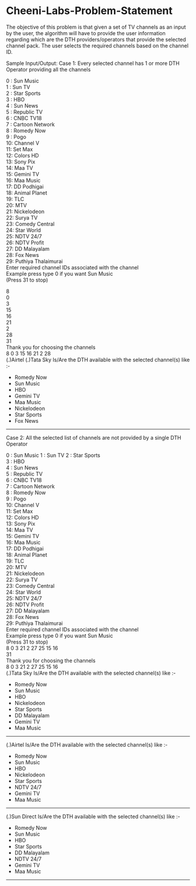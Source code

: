 # Cheeni-Labs-Problem-Statement
The objective of this problem is that given a set of TV channels as an input by the user, the algorithm will have to provide the user information regarding which are the DTH providers/operators that provide the selected channel pack. The user selects the required channels based on the channel ID.

Sample Input/Output:
Case 1: 
Every selected channel has 1 or more DTH Operator providing all the channels

 0 : Sun Music                                                                                                                                  
 1 : Sun TV                                                                                                                                     
 2 : Star Sports                                                                                                                                
 3 : HBO                                                                                                                                        
 4 : Sun News                                                                                                                                   
 5 : Republic TV                                                                                                                                
 6 : CNBC TV18                                                                                                                                  
 7 : Cartoon Network                                                                                                                            
 8 : Romedy Now                                                                                                                                 
 9 : Pogo                                                                                                                                       
 10: Channel V                                                                                                                                  
 11: Set Max                                                                                                                                    
 12: Colors HD                                                                                                                                  
 13: Sony Pix                                                                                                                                   
 14: Maa TV                                                                                                                                     
 15: Gemini TV                                                                                                                                  
 16: Maa Music                                                                                                                                  
 17: DD Podhigai                                                                                                                                
 18: Animal Planet                                                                                                                              
 19: TLC                                                                                                                                        
 20: MTV                                                                                                                                        
 21: Nickelodeon                                                                                                                                
 22: Surya TV                                                                                                                                   
 23: Comedy Central                                                                                                                             
 24: Star World                                                                                                                                 
 25: NDTV 24/7                                                                                                                                  
 26: NDTV Profit                                                                                                                                
 27: DD Malayalam                                                                                                                               
 28: Fox News                                                                                                                                   
 29: Puthiya Thalaimurai                                                                                                                        
 Enter required channel IDs associated with the channel                                                                                         
 Example press type 0 if you want Sun Music                                                                                                     
 (Press 31 to stop)         
 
 8                                                                                                                                               
0                                                                                                                                               
3                                                                                                                                               
15                                                                                                                                              
16                                                                                                                                              
21                                                                                                                                              
2                                                                                                                                               
28                                                                                                                                              
31                                                                                                                                              
Thank you for choosing the channels                                                                                                             
8 0 3 15 16 21 2 28                                                                                                                             
(.)Airtel (.)Tata Sky Is/Are the DTH available with the selected channel(s) like :-                                                             
* Romedy Now                                                                                                                                    
* Sun Music                                                                                                                                     
* HBO                                                                                                                                           
* Gemini TV                                                                                                                                     
* Maa Music                                                                                                                                     
* Nickelodeon                                                                                                                                   
* Star Sports                                                                                                                                   
* Fox News                                                                                                                                      
-------------------------------------------------------------------------------------------------------------------------    

Case 2:
All the selected list of channels are not provided by a single DTH Operator

0 : Sun Music 
1 : Sun TV 
2 : Star Sports                                                                                  
3 : HBO                                                                                                            
4 : Sun News                                                                                                        
5 : Republic TV                                                                                                       
6 : CNBC TV18                                                                                                        
7 : Cartoon Network      
8 : Romedy Now                                                                                                         
9 : Pogo                                                                                                      
10: Channel V                                                                                                         
11: Set Max                                                                                                          
12: Colors HD                                                                                                         
13: Sony Pix                                                                                                     
14: Maa TV                                                                                               
15: Gemini TV                                                                                              
16: Maa Music                                                                                            
17: DD Podhigai                                                                                                   
18: Animal Planet                                                                                                
19: TLC                                                                                                  
20: MTV                                                                                               
21: Nickelodeon                                                                                                 
22: Surya TV                                                                                                   
23: Comedy Central                                                                                             
24: Star World                                                                                             
25: NDTV 24/7                                                                                           
26: NDTV Profit                                                                                        
27: DD Malayalam                                                                                                      
28: Fox News                                                                                                   
29: Puthiya Thalaimurai  
Enter required channel IDs associated with the channel                                                                
Example press type 0 if you want Sun Music                                                                         
(Press 31 to stop)                                                                                               
8 0 3 21 2 27 25 15 16                                                                                            
31       
Thank you for choosing the channels                                                                                  
8 0 3 21 2 27 25 15 16                                                                                                                                                                                                                                                                                                                                                                                                                                                                                                                                                                                                 
(.)Tata Sky Is/Are the DTH available with the selected channel(s) like :-                                        
* Romedy Now                                                                                              
* Sun Music                                                                                             
* HBO                                                                                                    
* Nickelodeon                                                                                            
* Star Sports                                                                                           
* DD Malayalam                                                                                          
* Gemini TV                                                                                                 
* Maa Music                                                                                                           
-------------------------------------------------------------------------------------------------------------------------                                                                                                                                                                                                                                              
(.)Airtel Is/Are the DTH available with the selected channel(s) like :-                                            
* Romedy Now                                                                                                       
* Sun Music                                                                                                      
* HBO                                                                                                           
* Nickelodeon                                                                                                 
* Star Sports                                                                                                
* NDTV 24/7                                                                                                            
* Gemini TV                                                                                                          
* Maa Music                                                                                                         
-------------------------------------------------------------------------------------------------------------------------                                                                                                                                                                                                                                                                                                                                                                      
(.)Sun Direct Is/Are the DTH available with the selected channel(s) like :-                                           
* Romedy Now                                                                                                          
* Sun Music                                                                                                           
* HBO                                                                                                                 
* Star Sports                                                                                                        
* DD Malayalam                                                                                                       
* NDTV 24/7                                                                                                         
* Gemini TV                                                                                                           
* Maa Music                                                                                                          
-------------------------------------------------------------------------------------------------------------------------  
